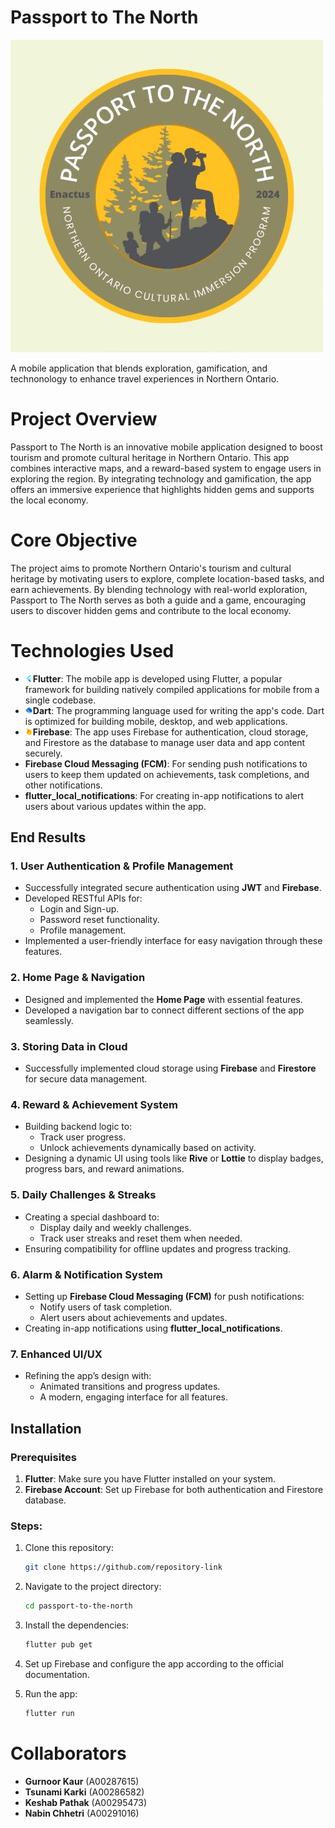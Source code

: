 # Passport to The North
![Logo](assets/logo.jpg)


A mobile application that blends exploration, gamification, and technonology to enhance travel experiences in Northern Ontario.

# Project Overview
Passport to The North is an innovative mobile application designed to boost tourism and promote cultural heritage in Northern Ontario. This app combines interactive maps, and a reward-based system to engage users in exploring the region. By integrating technology and gamification, the app offers an immersive experience that highlights hidden gems and supports the local economy.

# Core Objective
The project aims to promote Northern Ontario's tourism and cultural heritage by motivating users to explore, complete location-based tasks, and earn achievements. By blending technology with real-world exploration, Passport to The North serves as both a guide and a game, encouraging users to discover hidden gems and contribute to the local economy.

# Technologies Used
- ![Flutter Logo](assets/flutter.png)**Flutter**: The mobile app is developed using Flutter, a popular framework for building natively compiled applications for mobile from a single codebase. 
- ![Dart Logo](assets/dart.png)**Dart**: The programming language used for writing the app's code. Dart is optimized for building mobile, desktop, and web applications.
- ![Firebase Logo](assets/firebase.png)**Firebase**: The app uses Firebase for authentication, cloud storage, and Firestore as the database to manage user data and app content securely.
- **Firebase Cloud Messaging (FCM)**: For sending push notifications to users to keep them updated on achievements, task completions, and other notifications.
- **flutter_local_notifications**: For creating in-app notifications to alert users about various updates within the app.

## End Results

### 1. User Authentication & Profile Management
- Successfully integrated secure authentication using **JWT** and **Firebase**.
- Developed RESTful APIs for:
  - Login and Sign-up.
  - Password reset functionality.
  - Profile management.
- Implemented a user-friendly interface for easy navigation through these features.

### 2. Home Page & Navigation
- Designed and implemented the **Home Page** with essential features.
- Developed a navigation bar to connect different sections of the app seamlessly.

### 3. Storing Data in Cloud
- Successfully implemented cloud storage using **Firebase** and **Firestore** for secure data management.

### 4. Reward & Achievement System
- Building backend logic to:
  - Track user progress.
  - Unlock achievements dynamically based on activity.
- Designing a dynamic UI using tools like **Rive** or **Lottie** to display badges, progress bars, and reward animations.

### 5. Daily Challenges & Streaks
- Creating a special dashboard to:
  - Display daily and weekly challenges.
  - Track user streaks and reset them when needed.
- Ensuring compatibility for offline updates and progress tracking.

### 6. Alarm & Notification System
- Setting up **Firebase Cloud Messaging (FCM)** for push notifications:
  - Notify users of task completion.
  - Alert users about achievements and updates.
- Creating in-app notifications using **flutter_local_notifications**.

### 7. Enhanced UI/UX
- Refining the app’s design with:
  - Animated transitions and progress updates.
  - A modern, engaging interface for all features.

## Installation

### Prerequisites
1. **Flutter**: Make sure you have Flutter installed on your system.
2. **Firebase Account**: Set up Firebase for both authentication and Firestore database.

### Steps:
1. Clone this repository:
    ```bash
    git clone https://github.com/repository-link
    ```
2. Navigate to the project directory:
    ```bash
    cd passport-to-the-north
    ```
3. Install the dependencies:
    ```bash
    flutter pub get
    ```
4. Set up Firebase and configure the app according to the official documentation.

5. Run the app:
    ```bash
    flutter run
    ```
# Collaborators
- **Gurnoor Kaur** (A00287615)
- **Tsunami Karki** (A00286582)
- **Keshab Pathak** (A00295473)
- **Nabin Chhetri** (A00291016)
